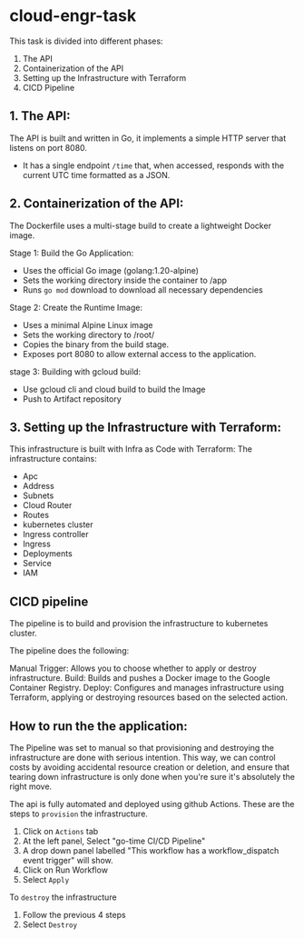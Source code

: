 # cloud-engr-task

This task is divided into different phases:

1. The API
2. Containerization of the API 
3. Setting up the Infrastructure with Terraform
4. CICD Pipeline

## 1. The API:
The API is built and written in Go, it implements a simple HTTP server that listens on port 8080.
- It has a single endpoint `/time` that, when accessed, responds with the current UTC time formatted as a JSON.

## 2. Containerization of the API:
The Dockerfile uses a multi-stage build to create a lightweight Docker image.

Stage 1: Build the Go Application:
- Uses the official Go image (golang:1.20-alpine) 
- Sets the working directory inside the container to /app
- Runs `go mod` download to download all necessary dependencies

Stage 2: Create the Runtime Image:
- Uses a minimal Alpine Linux image
- Sets the working directory to /root/
- Copies the binary from the build stage.
- Exposes port 8080 to allow external access to the application.

stage 3: Building with gcloud build:
- Use gcloud cli and cloud build to build the Image
- Push to Artifact repository


## 3. Setting up the Infrastructure with Terraform:
This infrastructure is built with Infra as Code with Terraform:
The infrastructure contains:
- Apc
- Address
- Subnets
- Cloud Router
- Routes
- kubernetes cluster
- Ingress controller
- Ingress
- Deployments
- Service
- IAM


## CICD pipeline
The pipeline is to build and provision the infrastructure to kubernetes cluster. 

The pipeline does the following:

Manual Trigger: Allows you to choose whether to apply or destroy infrastructure.
Build: Builds and pushes a Docker image to the Google Container Registry.
Deploy: Configures and manages infrastructure using Terraform, applying or destroying resources based on the selected action.



## How to run the the application:
The Pipeline was set to manual so that provisioning and destroying the infrastructure are done with serious intention. This way, we can control costs by avoiding accidental resource creation or deletion, and ensure that tearing down infrastructure is only done when you're sure it's absolutely the right move.

The api is fully automated and deployed using github Actions. These are the steps to `provision` the infrastructure.
1. Click on `Actions` tab
2. At the left panel, Select "go-time CI/CD Pipeline"
3. A drop down panel labelled "This workflow has a workflow_dispatch event trigger" will show.
4. Click on Run Workflow
5. Select `Apply`

To `destroy` the infrastructure

1. Follow the previous 4 steps
2. Select `Destroy`
